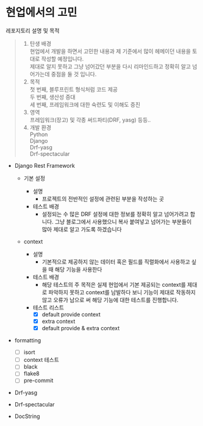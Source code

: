 현업에서의 고민
=============
레포지토리 설명 및 목적
> 1. 탄생 배경  
 현업에서 개발을 하면서 고민한 내용과 제 기준에서 많이 헤메이던 내용을 토대로 작성할 예정입니다.  
 제대로 알지 못하고 그냥 넘어갔던 부분을 다시 리마인드하고 정확히 알고 넘어가는데 중점을 둘 것 입니다.  
> 2. 목적  
 첫 번째, 블루프린트 형식처럼 코드 제공  
 두 번째, 생산성 증대  
 세 번째, 프레임워크에 대한 숙련도 및 이해도 증진  
> 3. 영역  
 프레임워크(장고) 및 각종 써드파티(DRF, yasg) 등등..  
> 4. 개발 환경  
 Python  
 Django   
 Drf-yasg  
 Drf-spectacular   

- Django Rest Framework
    - 기본 설정
      - 설명
        - 프로젝트의 전반적인 설정에 관련된 부분을 작성하는 곳
      - 테스트 배경
        - 설정되는 수 많은 DRF 설정에 대한 정보를 정확히 알고 넘어가려고 합니다. 그냥 블로그에서 사용했으니 복사 붙여넣고 넘어가는 부분들이 많아 제대로 알고 가도록 하겠습니다

    - context
      - 설명
        - 기본적으로 제공하지 않는 데이터 혹은 필드를 직렬화에서 사용하고 싶을 때 해당 기능을 사용한다
      - 테스트 배경
        - 해당 테스트의 주 목적은 실제 현업에서 기본 제공되는 context를 제대로 파악하지 못하고 context를 남발하다 보니 기능이 제대로 작동하지 않고 오류가 남으로 써 해당 기능에 대한 테스트를 진행합니다.
      - 테스트 리스트
        - [X] default provide context
        - [X] extra context
        - [X] default provide & extra context

- formatting
    - [ ] isort
    - [ ] context 테스트
    - [ ] black
    - [ ] flake8
    - [ ] pre-commit

- Drf-yasg

- Drf-spectacular

- DocString